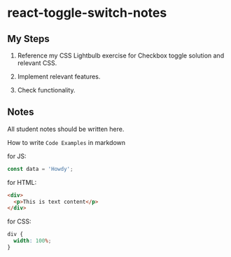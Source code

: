 # react-toggle-switch-notes

## My Steps

1. Reference my CSS Lightbulb exercise for Checkbox toggle solution and relevant CSS.

2. Implement relevant features.

3. Check functionality.

## Notes

All student notes should be written here.

How to write `Code Examples` in markdown

for JS:

```javascript
const data = 'Howdy';
```

for HTML:

```html
<div>
  <p>This is text content</p>
</div>
```

for CSS:

```css
div {
  width: 100%;
}
```
